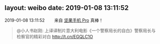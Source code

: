 layout: weibo
date: 2019-01-08 13:11:52
---
2019-01-08 13:11:52  &nbsp;&nbsp;&nbsp;&nbsp;&nbsp;&nbsp; 来自 <a href="http://app.weibo.com/t/feed/Z4AgP" rel="nofollow">坚果手机 Pro</a>
真棒！
>  @小人书赵刚: 上译译制片意大利电影《一个警察局长的自白》警察局长与检察官的精彩对白 http://t.cn/EGQLC1O ​​​

